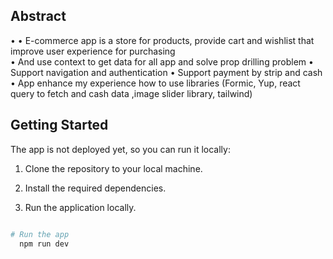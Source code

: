 ## Abstract

•
• E-commerce app is a store for products, provide cart and wishlist that improve user experience for purchasing  
• And use context to get data for all app and solve prop drilling problem
• Support navigation and authentication
• Support payment by strip and cash
• App enhance my experience how to use libraries (Formic, Yup, react query to fetch and cash data ,image slider library, tailwind)

## Getting Started

The app is not deployed yet, so you can run it locally:

1. Clone the repository to your local machine.

2. Install the required dependencies.

3. Run the application locally.

```bash

# Run the app
  npm run dev
```
